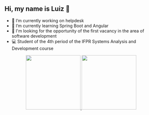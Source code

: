 ## Hi, my name is Luiz :metal: ##
- 🔭 I’m currently working on helpdesk
- 🌱  I’m currently learning Spring Boot and Angular
- 🤔 I'm looking for the opportunity of the first vacancy in the area of software development
- :computer: Student of the 4th period of the IFPR Systems Analysis and Development course

<div align="center">
  <a href="https://github.com/LuizFernandoFS">
  <img height="180em" src="https://github-readme-stats.vercel.app/api?username=LuizFernandoFS&show_icons=true&theme=cobalt&include_all_commits=true&count_private=true"/>
  <img height="180em" src="https://github-readme-stats.vercel.app/api/top-langs/?username=LuizFernandoFS&layout=compact&langs_count=7&theme=cobalt"/>
</div>

